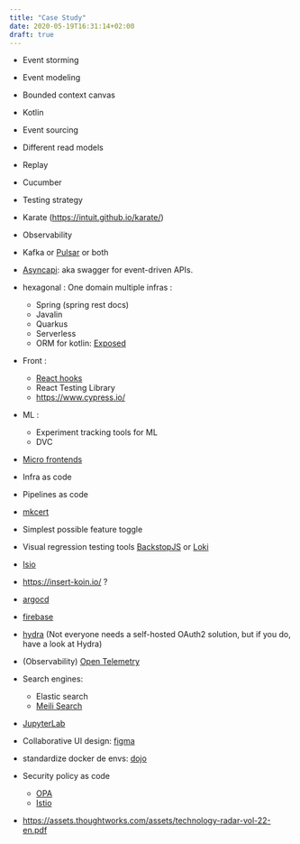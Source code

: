 ```yaml
---
title: "Case Study"
date: 2020-05-19T16:31:14+02:00
draft: true
---
```


- Event storming
- Event modeling
- Bounded context canvas
- Kotlin
- Event sourcing
- Different read models
- Replay
- Cucumber
- Testing strategy
- Karate (https://intuit.github.io/karate/)
- Observability
- Kafka or [Pulsar](https://pulsar.apache.org/en/) or both
- [Asyncapi](https://www.asyncapi.com/): aka swagger for event-driven APIs.
- hexagonal : One domain multiple infras :
  - Spring (spring rest docs)
  - Javalin
  - Quarkus
  - Serverless
  - ORM for kotlin: [Exposed](https://github.com/JetBrains/Exposed)
- Front :
  - [React hooks](https://reactjs.org/docs/hooks-intro.html)
  - React Testing Library
  - https://www.cypress.io/
- ML :
  - Experiment tracking tools for ML
  - DVC
- [Micro frontends](https://martinfowler.com/articles/micro-frontends.html)
- Infra as code
- Pipelines as code
- [mkcert](https://github.com/FiloSottile/mkcert)
- Simplest possible feature toggle
- Visual regression testing tools [BackstopJS](https://github.com/garris/BackstopJS) or [Loki](https://loki.js.org/getting-started.html)
- [Isio](https://istio.io/)
- https://insert-koin.io/ ?
- [argocd](https://argoproj.github.io/argo-cd/)
- [firebase](https://firebase.google.com/)
- [hydra](https://www.ory.sh/hydra/) (Not everyone needs a self-hosted OAuth2 solution, but if you do, have a look at Hydra)
- (Observability) [Open Telemetry](https://opentelemetry.io/)
- Search engines:
  - Elastic search
  - [Meili Search](https://github.com/meilisearch/MeiliSearch)

- [JupyterLab](https://jupyterlab.readthedocs.io/en/stable/getting_started/overview.html)
- Collaborative UI design: [figma](https://www.figma.com/)
- standardize docker de envs: [dojo](https://github.com/kudulab/dojo)
- Security policy as code
  - [OPA](https://www.openpolicyagent.org/)
  - [Istio](https://www.thoughtworks.com/radar/platforms/istio)

- <https://assets.thoughtworks.com/assets/technology-radar-vol-22-en.pdf>
